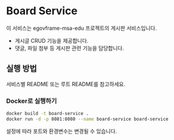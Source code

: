 # Board Service

이 서비스는 egovframe-msa-edu 프로젝트의 게시판 서비스입니다.

- 게시글 CRUD 기능을 제공합니다.
- 댓글, 파일 첨부 등 게시판 관련 기능을 담당합니다.

## 실행 방법
서비스별 README 또는 루트 README를 참고하세요.

### Docker로 실행하기
```bash
docker build -t board-service .
docker run -d -p 8081:8080 --name board-service board-service
```
설정에 따라 포트와 환경변수는 변경될 수 있습니다.
